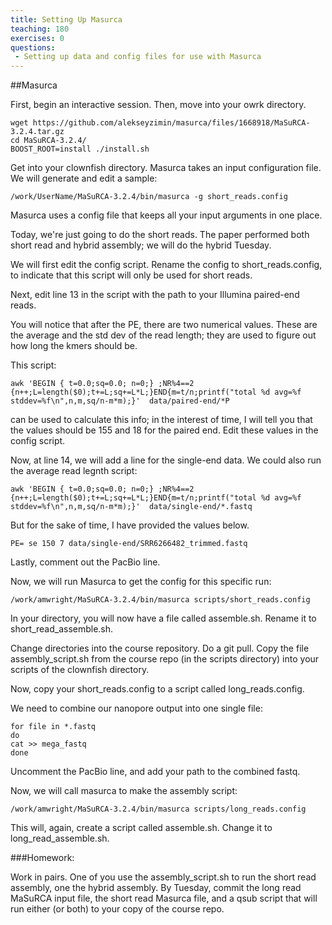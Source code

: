 ```yaml
---
title: Setting Up Masurca
teaching: 180
exercises: 0
questions:
 - Setting up data and config files for use with Masurca
---
```


##Masurca

First, begin an interactive session. Then, move into your owrk directory.

```
wget https://github.com/alekseyzimin/masurca/files/1668918/MaSuRCA-3.2.4.tar.gz
cd MaSuRCA-3.2.4/
BOOST_ROOT=install ./install.sh
```

Get into your clownfish directory. Masurca takes an input configuration file. We will generate and edit a sample: 

```
/work/UserName/MaSuRCA-3.2.4/bin/masurca -g short_reads.config
```
Masurca uses a config file that keeps all your input arguments in one place. 

Today, we're just going to do the short reads. The paper performed both short read and hybrid assembly; we will do the hybrid Tuesday.

We will first edit the config script. Rename the config to short_reads.config, to indicate that this script will only be used for short reads. 

Next, edit line 13 in the script with the path to your Illumina paired-end reads. 

You will notice that after the PE, there are two numerical values. These are the average and the std dev of the read length; they are used to figure out how long the kmers should be. 

This script:
```
awk 'BEGIN { t=0.0;sq=0.0; n=0;} ;NR%4==2 {n++;L=length($0);t+=L;sq+=L*L;}END{m=t/n;printf("total %d avg=%f stddev=%f\n",n,m,sq/n-m*m);}'  data/paired-end/*P
``` 
can be used to calculate this info; in the interest of time, I will tell you that the values should be 155 and 18 for the paired end. Edit these values in the config script.

Now, at line 14, we will add a line for the single-end data. We could also run the average read legnth script:

```
awk 'BEGIN { t=0.0;sq=0.0; n=0;} ;NR%4==2 {n++;L=length($0);t+=L;sq+=L*L;}END{m=t/n;printf("total %d avg=%f stddev=%f\n",n,m,sq/n-m*m);}'  data/single-end/*.fastq
```
But for the sake of time, I have provided the values below.

```
PE= se 150 7 data/single-end/SRR6266482_trimmed.fastq
```

Lastly, comment out the PacBio line.

Now, we will run Masurca to get the config for this specific run:

```
/work/amwright/MaSuRCA-3.2.4/bin/masurca scripts/short_reads.config

```

In your directory, you will now have a file called assemble.sh. Rename it to short_read_assemble.sh.

Change directories into the course repository. Do a git pull. Copy the file assembly_script.sh from the course repo (in the scripts directory) into your scripts of the clownfish directory. 

Now, copy your short_reads.config to a script called long_reads.config. 

We need to combine our nanopore output into one single file:

```
for file in *.fastq
do
cat >> mega_fastq
done
```

Uncomment the PacBio line, and add your path to the combined fastq. 

Now, we will call masurca to make the assembly script:

```
/work/amwright/MaSuRCA-3.2.4/bin/masurca scripts/long_reads.config

```

This will, again, create a script called assemble.sh. Change it to long_read_assemble.sh.

###Homework:

Work in pairs. One of you use the assembly_script.sh to run the short read assembly, one the hybrid assembly. By Tuesday, commit the long read MaSuRCA input file, the short read Masurca file, and a qsub script that will run either (or both) to your copy of the course repo.

